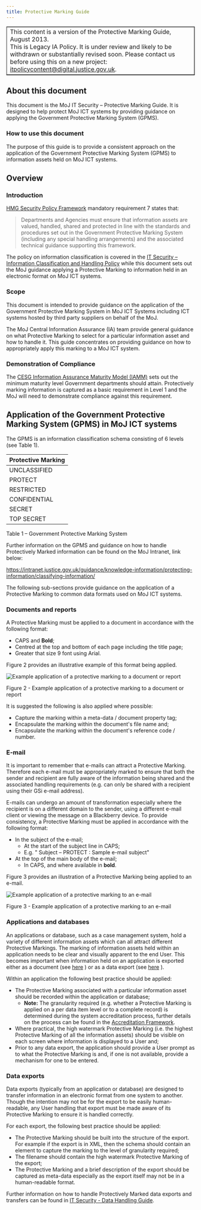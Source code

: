 ```yaml
---
title: Protective Marking Guide
---
```


<table border='1'>
<tr>
<td>This content is a version of the Protective Marking Guide, August 2013.<br/>
This is Legacy IA Policy. It is under review and likely to be withdrawn or substantially revised soon. Please contact us before using this on a new project: <a href="mailto:itpolicycontent@digital.justice.gov.uk?subject=protective-marking-guide">itpolicycontent@digital.justice.gov.uk</a>.</td>
</tr>
</table>

[af]: https://intranet.justice.gov.uk/guidance/security/it-computer-security/infrastructure-system-accreditation/
[iamm]: https://www.ncsc.gov.uk/guidance/information-assurance-maturity-model-and-assessment-framework-gpg-40
[ichp]: https://intranet.justice.gov.uk/guidance/security/it-computer-security/ict-security-policy-framework/information-classification-and-handling-policy/
[spf]: https://www.gov.uk/government/publications/security-policy-framework

## About this document

This document is the MoJ IT Security – Protective Marking Guide. It is designed to help protect MoJ ICT systems by providing guidance on applying the Government Protective Marking System (GPMS).

### How to use this document

The purpose of this guide is to provide a consistent approach on the application of the Government Protective Marking System (GPMS) to information assets held on MoJ ICT systems.

## Overview

### Introduction

[HMG Security Policy Framework][spf] mandatory requirement 7 states that:

> Departments and Agencies must ensure that information assets are valued, handled, shared and protected in line with the standards and procedures set out in the Government Protective Marking System (including any special handling arrangements) and the associated technical guidance supporting this framework.

The policy on information classification is covered in the [IT Security – Information Classification and Handling Policy][ichp] while this document sets out the MoJ guidance applying a Protective Marking to information held in an electronic format on MoJ ICT systems.

### Scope

This document is intended to provide guidance on the application of the Government Protective Marking System in MoJ ICT Systems including ICT systems hosted by third party suppliers on behalf of the MoJ.

The MoJ Central Information Assurance (IA) team provide general guidance on what Protective Marking to select for a particular information asset and how to handle it. This guide concentrates on providing guidance on how to appropriately apply this marking to a MoJ ICT system.

### Demonstration of Compliance

The [CESG Information Assurance Maturity Model (IAMM)][iamm] sets out the minimum maturity level Government departments should attain. Protectively marking information is captured as a basic requirement in Level 1 and the MoJ will need to demonstrate compliance against this requirement.

## Application of the Government Protective Marking System (GPMS) in MoJ ICT systems

The GPMS is an information classification schema consisting of 6 levels (see Table 1).

| Protective Marking |
| ------------------ |
| UNCLASSIFIED       |
| PROTECT            |
| RESTRICTED         |
| CONFIDENTIAL       |
| SECRET             |
| TOP SECRET         |

Table 1 – Government Protective Marking System

Further information on the GPMS and guidance on how to handle Protectively Marked information can be found on the MoJ Intranet, link below:

<https://intranet.justice.gov.uk/guidance/knowledge-information/protecting-information/classifying-information/>

The following sub-sections provide guidance on the application of a Protective Marking to common data formats used on MoJ ICT systems.

<a id="documents-and-reports"></a>

### Documents and reports

A Protective Marking must be applied to a document in accordance with the following format:

- CAPS and **Bold**;
- Centred at the top and bottom of each page including the title page;
- Greater that size 9 font using Arial.

Figure 2 provides an illustrative example of this format being applied.

![Example application of a protective marking to a document or report](https://intranet.justice.gov.uk/app/uploads/2017/12/protective-marking-guide-image-2.png)

Figure 2 - Example application of a protective marking to a document or report

It is suggested the following is also applied where possible:

- Capture the marking within a meta-data / document property tag;
- Encapsulate the marking within the document's file name and;
- Encapsulate the marking within the document's reference code / number.

### E-mail

It is important to remember that e-mails can attract a Protective Marking. Therefore each e-mail must be appropriately marked to ensure that both the sender and recipient are fully aware of the information being shared and the associated handling requirements (e.g. can only be shared with a recipient using their GSi e-mail address).

E-mails can undergo an amount of transformation especially where the recipient is on a different domain to the sender, using a different e-mail client or viewing the message on a Blackberry device. To provide consistency, a Protective Marking must be applied in accordance with the following format:

- In the subject of the e-mail;
  - At the start of the subject line in CAPS;
  - E.g. " Subject – PROTECT : Sample e-mail subject"
- At the top of the main body of the e-mail;
  - In CAPS, and where available in **bold**.

Figure 3 provides an illustration of a Protective Marking being applied to an e-mail.

![Example application of a protective marking to an e-mail](https://intranet.justice.gov.uk/app/uploads/2017/12/protective-marking-guide-image-3.png)

Figure 3 - Example application of a protective marking to an e-mail

### Applications and databases

An applications or database, such as a case management system, hold a variety of different information assets which can all attract different Protective Markings. The marking of information assets held within an application needs to be clear and visually apparent to the end User. This becomes important when information held on an application is exported either as a document (see [here](#documents-and-reports) ) or as a data export (see [here](#data-exports) ).

Within an application the following best practice should be applied:

- The Protective Marking associated with a particular information asset should be recorded within the application or database;
  - **Note:** The granularity required (e.g. whether a Protective Marking is applied on a per data item level or to a complete record) is determined during the system accreditation process, further details on the process can be found in the [Accreditation Framework][af].
- Where practical, the high watermark Protective Marking (i.e. the highest Protective Marking of all the information assets) should be visible on each screen where information is displayed to a User and;
- Prior to any data export, the application should provide a User prompt as to what the Protective Marking is and, if one is not available, provide a mechanism for one to be entered.

<a id="data-exports"></a>

### Data exports

Data exports (typically from an application or database) are designed to transfer information in an electronic format from one system to another. Though the intention may not be for the export to be easily human-readable, any User handling that export must be made aware of its Protective Marking to ensure it is handled correctly.

For each export, the following best practice should be applied:

- The Protective Marking should be built into the structure of the export. For example if the export is in XML, then the schema should contain an element to capture the marking to the level of granularity required;
- The filename should contain the high watermark Protective Marking of the export;
- The Protective Marking and a brief description of the export should be captured as meta-data especially as the export itself may not be in a human-readable format.

Further information on how to handle Protectively Marked data exports and transfers can be found in [IT Security - Data Handling Guide](https://intranet.justice.gov.uk/guidance/security/it-computer-security/ict-security-policy-framework/data-handling-and-information-sharing-guide/).
